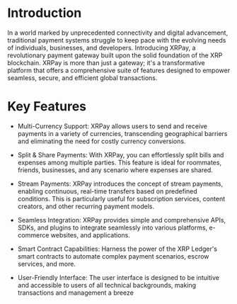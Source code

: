 # Introduction

In a world marked by unprecedented connectivity and digital advancement, traditional payment systems struggle to keep pace with the evolving needs of individuals, businesses, and developers. Introducing XRPay, a revolutionary payment gateway built upon the solid foundation of the XRP blockchain. XRPay is more than just a gateway; it's a transformative platform that offers a comprehensive suite of features designed to empower seamless, secure, and efficient global transactions.

# Key Features

-   Multi-Currency Support: XRPay allows users to send and receive payments in a variety of currencies, transcending geographical barriers and eliminating the need for costly currency conversions.
    
-   Split & Share Payments: With XRPay, you can effortlessly split bills and expenses among multiple parties. This feature is ideal for roommates, friends, businesses, and any scenario where expenses are shared.
    
-   Stream Payments: XRPay introduces the concept of stream payments, enabling continuous, real-time transfers based on predefined conditions. This is particularly useful for subscription services, content creators, and other recurring payment models.
    
-   Seamless Integration: XRPay provides simple and comprehensive APIs, SDKs, and plugins to integrate seamlessly into various platforms, e-commerce websites, and applications.
    
-   Smart Contract Capabilities: Harness the power of the XRP Ledger's smart contracts to automate complex payment scenarios, escrow services, and more.
    
-   User-Friendly Interface: The user interface is designed to be intuitive and accessible to users of all technical backgrounds, making transactions and management a breeze
    
